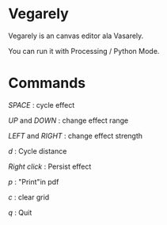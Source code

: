 # Vegarely

Vegarely is an canvas editor ala Vasarely.

You can run it with Processing / Python Mode.

# Commands

*SPACE* : cycle effect

*UP* and *DOWN* : change effect range

*LEFT* and *RIGHT* : change effect strength

*d* : Cycle distance

*Right click* : Persist effect

*p* : "Print"in pdf

*c* : clear grid

*q* : Quit
